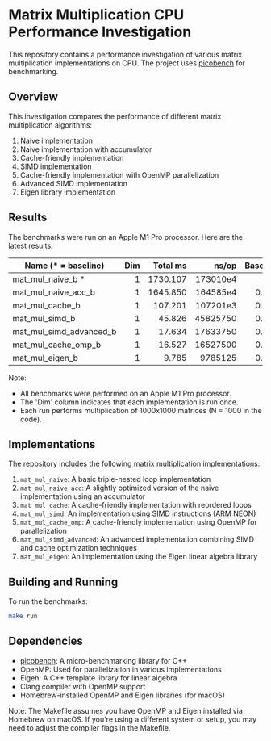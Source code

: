 # Matrix Multiplication CPU Performance Investigation

This repository contains a performance investigation of various matrix multiplication implementations on CPU. The project uses [picobench](https://github.com/iboB/picobench) for benchmarking.

## Overview

This investigation compares the performance of different matrix multiplication algorithms:

1. Naive implementation
2. Naive implementation with accumulator
3. Cache-friendly implementation
4. SIMD implementation
5. Cache-friendly implementation with OpenMP parallelization
6. Advanced SIMD implementation
7. Eigen library implementation

## Results

The benchmarks were run on an Apple M1 Pro processor. Here are the latest results:

 Name (* = baseline)      |   Dim   |  Total ms |  ns/op  |Baseline| Ops/second
--------------------------|--------:|----------:|--------:|-------:|----------:
 mat_mul_naive_b *        |       1 |  1730.107 |173010e4 |      - |        0.6
 mat_mul_naive_acc_b      |       1 |  1645.850 |164585e4 |  0.951 |        0.6
 mat_mul_cache_b          |       1 |   107.201 |107201e3 |  0.062 |        9.3
 mat_mul_simd_b           |       1 |    45.826 |45825750 |  0.026 |       21.8
 mat_mul_simd_advanced_b  |       1 |    17.634 |17633750 |  0.010 |       56.7
 mat_mul_cache_omp_b      |       1 |    16.527 |16527500 |  0.010 |       60.5
 mat_mul_eigen_b          |       1 |     9.785 | 9785125 |  0.006 |      102.2

Note: 
- All benchmarks were performed on an Apple M1 Pro processor.
- The 'Dim' column indicates that each implementation is run once.
- Each run performs multiplication of 1000x1000 matrices (N = 1000 in the code).

## Implementations

The repository includes the following matrix multiplication implementations:

1. `mat_mul_naive`: A basic triple-nested loop implementation
2. `mat_mul_naive_acc`: A slightly optimized version of the naive implementation using an accumulator
3. `mat_mul_cache`: A cache-friendly implementation with reordered loops
4. `mat_mul_simd`: An implementation using SIMD instructions (ARM NEON)
5. `mat_mul_cache_omp`: A cache-friendly implementation using OpenMP for parallelization
6. `mat_mul_simd_advanced`: An advanced implementation combining SIMD and cache optimization techniques
7. `mat_mul_eigen`: An implementation using the Eigen linear algebra library

## Building and Running

To run the benchmarks:

```bash
make run
```

## Dependencies

- [picobench](https://github.com/iboB/picobench): A micro-benchmarking library for C++
- OpenMP: Used for parallelization in various implementations
- Eigen: A C++ template library for linear algebra
- Clang compiler with OpenMP support
- Homebrew-installed OpenMP and Eigen libraries (for macOS)

Note: The Makefile assumes you have OpenMP and Eigen installed via Homebrew on macOS. If you're using a different system or setup, you may need to adjust the compiler flags in the Makefile.